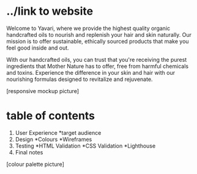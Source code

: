 # ../link to website

Welcome to Yavari, where we provide the highest quality organic handcrafted oils to nourish and replenish your hair and skin naturally. Our mission is to offer sustainable, ethically sourced products that make you feel good inside and out. 

With our handcrafted oils, you can trust that you're receiving the purest ingredients that Mother Nature has to offer, free from harmful chemicals and toxins. Experience the difference in your skin and hair with our nourishing formulas designed to revitalize and rejuvenate.

[responsive mockup picture]

# table of contents

1. User Experience
   *target audience
2. Design
   *Colours
   *Wireframes
3. Testing
   *HTML Validation
   *CSS Validation
   *Lighthouse
4. Final notes



[colour palette picture]

